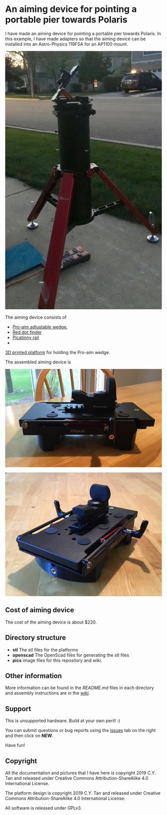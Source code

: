 # An aiming device for pointing a portable pier towards Polaris

I have made an aiming device for pointing a portable pier towards
Polaris. In this example, I have made adapters so that the aiming device
can be installed into an Astro-Physics 119FSA for an AP1100 mount.

![aiming device](https://github.com/cytan299/pier_aiming_device/blob/master/pics/IMG_0082.jpeg)

The aiming device consists of

* [Pro-aim adjustable wedge.](https://www.amazon.com/gp/product/B01LYIUUQK/ref=ppx_yo_dt_b_asin_title_o00_s00?ie=UTF8&psc=1)
* [Red dot finder](https://www.amazon.com/Astromania-Finder-Deluxe-Telescope-Reflex/dp/B0140UA2OY/ref=sr_1_4?keywords=red+dot+finder&qid=1557624898&s=gateway&sr=8-4)
* [Picatinny rail](https://www.amazon.com/gp/product/B07KW556JP/ref=ppx_yo_dt_b_asin_title_o01_s00?ie=UTF8&psc=1)
*
[3D printed platform](https://github.com/cytan299/pier_aiming_device/blob/master/stl) for holding the Pro-aim wedge.

The assembled aiming device is

![aiming device 1](https://github.com/cytan299/pier_aiming_device/blob/master/pics/IMG_0073.jpeg)

![aiming device 2](https://github.com/cytan299/pier_aiming_device/blob/master/pics/IMG_0075.jpeg)

## Cost of aiming device

The cost of the aiming device is about $220.

## Directory structure

* **stl** The stl files for the platforms
* **openscad** The OpenScad files for generating the stl files
* **pics** image files for this repository and wiki.

## Other information

More information can be found in the *README.md* files in each
directory and assembly instructions are in the [wiki](https://github.com/cytan299/pier_aiming_device/wiki/pier-aiming-device-assembly-instructions).


## Support

This is unsupported hardware. Build at your own peril! :)

You can submit questions or bug reports using the
[issues](https://github.com/cytan299/pier_aiming_device/issues) tab on
the right and then click on **NEW**.

Have fun!

## Copyright

All the documentation and pictures that I have here is
copyright 2019 C.Y. Tan and released under Creative Commons
Attribution-ShareAlike 4.0 International License.

The platform design is copyright 2019 C.Y. Tan and released under
Creative Commons Attribution-ShareAlike 4.0 International License.

All software is released under GPLv3.





